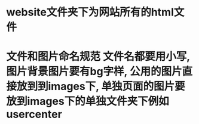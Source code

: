 # website文件夹下为网站所有的html文件

# 文件和图片命名规范  文件名都要用小写, 图片背景图片要有bg字样, 公用的图片直接放到到images下, 单独页面的图片要放到images下的单独文件夹下例如usercenter